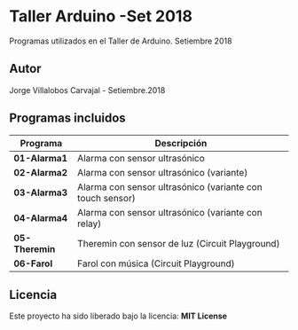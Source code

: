 # Taller Arduino -Set 2018
Programas utilizados en el Taller de Arduino. Setiembre 2018

## Autor
Jorge Villalobos Carvajal - Setiembre.2018

## Programas incluidos

Programa | Descripción
------ | -----------
**01-Alarma1** | Alarma con sensor ultrasónico
**02-Alarma2** | Alarma con sensor ultrasónico (variante)
**03-Alarma3** | Alarma con sensor ultrasónico (variante con touch sensor)
**04-Alarma4** | Alarma con sensor ultrasónico (variante con relay)
**05-Theremin**  | Theremin con sensor de luz (Circuit Playground)
**06-Farol** | Farol con música (Circuit Playground)

## Licencia
Este proyecto ha sido liberado bajo la licencia: **MIT License**
